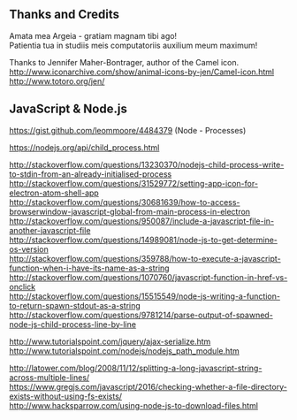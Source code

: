 Thanks and Credits
--------------------------------------------------------------------------------
Amata mea Argeia - gratiam magnam tibi ago!  
Patientia tua in studiis meis computatoriis auxilium meum maximum!  
  
Thanks to Jennifer Maher-Bontrager, author of the Camel icon.  
http://www.iconarchive.com/show/animal-icons-by-jen/Camel-icon.html  
http://www.totoro.org/jen/  
  
## JavaScript & Node.js
https://gist.github.com/leommoore/4484379 (Node - Processes)  
  
https://nodejs.org/api/child_process.html  
  
http://stackoverflow.com/questions/13230370/nodejs-child-process-write-to-stdin-from-an-already-initialised-process  
http://stackoverflow.com/questions/31529772/setting-app-icon-for-electron-atom-shell-app  
http://stackoverflow.com/questions/30681639/how-to-access-browserwindow-javascript-global-from-main-process-in-electron  
http://stackoverflow.com/questions/950087/include-a-javascript-file-in-another-javascript-file  
http://stackoverflow.com/questions/14989081/node-js-to-get-determine-os-version  
http://stackoverflow.com/questions/359788/how-to-execute-a-javascript-function-when-i-have-its-name-as-a-string  
http://stackoverflow.com/questions/1070760/javascript-function-in-href-vs-onclick  
http://stackoverflow.com/questions/15515549/node-js-writing-a-function-to-return-spawn-stdout-as-a-string  
http://stackoverflow.com/questions/9781214/parse-output-of-spawned-node-js-child-process-line-by-line  
  
http://www.tutorialspoint.com/jquery/ajax-serialize.htm
http://www.tutorialspoint.com/nodejs/nodejs_path_module.htm  
  
http://latower.com/blog/2008/11/12/splitting-a-long-javascript-string-across-multiple-lines/  
https://www.gregjs.com/javascript/2016/checking-whether-a-file-directory-exists-without-using-fs-exists/  
http://www.hacksparrow.com/using-node-js-to-download-files.html  
